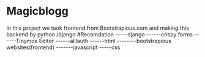 # Magicblogg
In this project  we took frontend from Bootstrapious.com and making this backend by python /django
 #Recomdation
 -----django
 ------crispy forms
 ------Tinymce Editor
 ------alllauth
 ------html
 --------bootstrapious websites(frontend)
 -------javascript
 -----css
